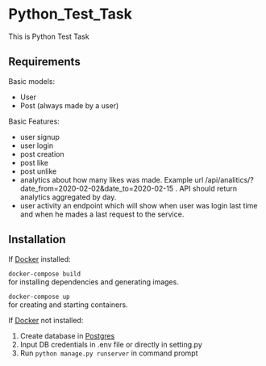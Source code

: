 # Python_Test_Task
This is Python Test Task 

## Requirements

Basic models:
- User 
- Post (always made by a user)

Basic Features:
- user signup
- user login 
- post creation 
- post like 
- post unlike 
- analytics about how many likes was made. Example url
  /api/analitics/?date_from=2020-02-02&date_to=2020-02-15 . API should return analytics
  aggregated by day. 
- user activity an endpoint which will show when user was login last time and when he
  mades a last request to the service.


## Installation
If [Docker](https://www.docker.com/) installed:

  ```docker-compose build```\
  for installing dependencies and generating images.
    
  ```docker-compose up``` \
  for creating and starting containers.

If [Docker](https://www.docker.com/) not installed:
1. Create database in [Postgres](https://www.postgresql.org/)
2. Input DB credentials in .env file or directly in setting.py
3. Run ```python manage.py runserver``` in command prompt